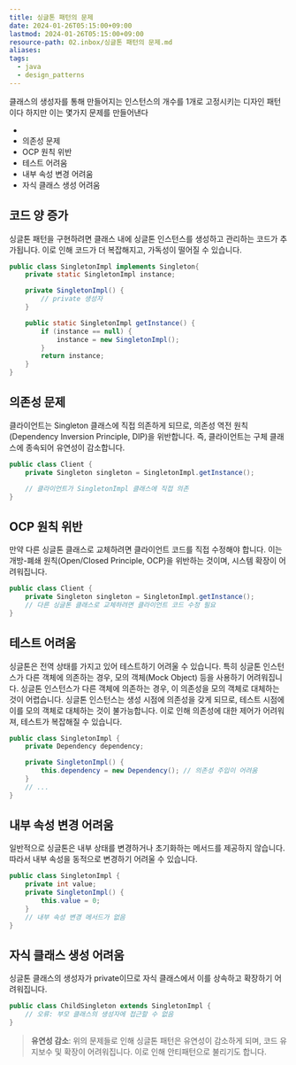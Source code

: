```yaml
---
title: 싱글톤 패턴의 문제
date: 2024-01-26T05:15:00+09:00
lastmod: 2024-01-26T05:15:00+09:00
resource-path: 02.inbox/싱글톤 패턴의 문제.md
aliases: 
tags:
  - java
  - design_patterns
---
```

클래스의 생성자를 통해 만들어지는 인스턴스의 개수를 1개로 고정시키는 디자인 패턴이다
하지만 이는 몇가지 문제를 만들어낸다

- [](|싱글톤%20패턴의%20문제#코드양%20증가)
- 의존성 문제
- OCP 원칙 위반
- 테스트 어려움
- 내부 속성 변경 어려움
- 자식 클래스 생성 어려움


## 코드 양 증가
싱글톤 패턴을 구현하려면 클래스 내에 싱글톤 인스턴스를 생성하고 관리하는 코드가 추가됩니다. 이로 인해 코드가 더 복잡해지고, 가독성이 떨어질 수 있습니다.
```java
public class SingletonImpl implements Singleton{
    private static SingletonImpl instance;

    private SingletonImpl() {
        // private 생성자
    }

    public static SingletonImpl getInstance() {
        if (instance == null) {
            instance = new SingletonImpl();
        }
        return instance;
    }
}
   ```

## 의존성 문제
클라이언트는 Singleton 클래스에 직접 의존하게 되므로, 의존성 역전 원칙(Dependency Inversion Principle, DIP)을 위반합니다. 즉, 클라이언트는 구체 클래스에 종속되어 유연성이 감소합니다.
   
```java
public class Client {
    private Singleton singleton = SingletonImpl.getInstance();

    // 클라이언트가 SingletonImpl 클래스에 직접 의존
}
   ```
## OCP 원칙 위반
만약 다른 싱글톤 클래스로 교체하려면 클라이언트 코드를 직접 수정해야 합니다. 이는 개방-폐쇄 원칙(Open/Closed Principle, OCP)을 위반하는 것이며, 시스템 확장이 어려워집니다.
```java
public class Client {
    private Singleton singleton = SingletonImpl.getInstance();
    // 다른 싱글톤 클래스로 교체하려면 클라이언트 코드 수정 필요
}
   ```
   
## 테스트 어려움
싱글톤은 전역 상태를 가지고 있어 테스트하기 어려울 수 있습니다. 특히 싱글톤 인스턴스가 다른 객체에 의존하는 경우, 모의 객체(Mock Object) 등을 사용하기 어려워집니다. 싱글톤 인스턴스가 다른 객체에 의존하는 경우, 이 의존성을 모의 객체로 대체하는 것이 어렵습니다. 싱글톤 인스턴스는 생성 시점에 의존성을 갖게 되므로, 테스트 시점에 이를 모의 객체로 대체하는 것이 불가능합니다. 이로 인해 의존성에 대한 제어가 어려워져, 테스트가 복잡해질 수 있습니다.
```java
public class SingletonImpl {
    private Dependency dependency;

    private SingletonImpl() {
        this.dependency = new Dependency(); // 의존성 주입이 어려움
    }
    // ...
}
```
## 내부 속성 변경 어려움
일반적으로 싱글톤은 내부 상태를 변경하거나 초기화하는 메서드를 제공하지 않습니다. 따라서 내부 속성을 동적으로 변경하기 어려울 수 있습니다.
```java
public class SingletonImpl {
    private int value;
    private SingletonImpl() {
        this.value = 0;
    }
    // 내부 속성 변경 메서드가 없음
}

   ```
## 자식 클래스 생성 어려움
싱글톤 클래스의 생성자가 private이므로 자식 클래스에서 이를 상속하고 확장하기 어려워집니다.
```java
public class ChildSingleton extends SingletonImpl {
    // 오류: 부모 클래스의 생성자에 접근할 수 없음
}
```





>**유연성 감소**: 위의 문제들로 인해 싱글톤 패턴은 유연성이 감소하게 되며, 코드 유지보수 및 확장이 어려워집니다. 이로 인해 안티패턴으로 불리기도 합니다.